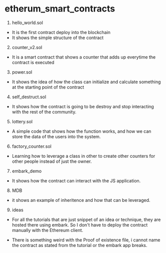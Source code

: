# etherum_smart_contracts

1. hello_world.sol
  - It is the first contract deploy into the blockchain
  - It shows the simple structure of the contract

2. counter_v2.sol
  - It is a smart contract that shows a counter that adds up everytime the contract is executed

3. power.sol
  - It shows the idea of how the class can initialize and calculate something at the starting point of the contract

4. self_destruct.sol
  - It shows how the contract is going to be destroy and stop interacting with the rest of the community.

5. lottery.sol
  - A simple code that shows how the function works, and how we can store the data of the users into the system.

6. factory_counter.sol
  - Learning how to leverage a class in other to create other counters for other people instead of just the owner.

7. embark_demo
  - It shows how the contract can interact with the JS application.

8. MDB
  - it shows an example of inheritence and how that can be leveraged.

9. ideas
  - For all the tutorials that are just snippet of an idea or technique, they are hosted there using embark. So I don't have to deploy the contract manually with the Ethereum client.
  * There is something weird with the Proof of existence file, i cannot name the contract as stated from the tutorial or the embark app breaks.

